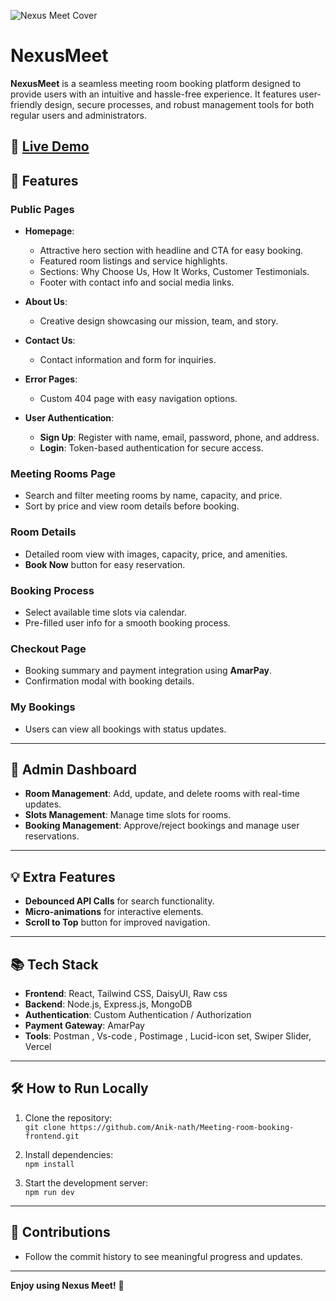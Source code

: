 ![Nexus Meet Cover](https://i.postimg.cc/Pf33hKXt/home2.png)

# NexusMeet

**NexusMeet** is a seamless meeting room booking platform designed to provide users with an intuitive and hassle-free experience. It features user-friendly design, secure processes, and robust management tools for both regular users and administrators.

## 🔗 [Live Demo](https://nexusmeet.netlify.app/)


## 🚀 Features

### Public Pages
- **Homepage**:  
  - Attractive hero section with headline and CTA for easy booking.
  - Featured room listings and service highlights.
  - Sections: Why Choose Us, How It Works, Customer Testimonials.
  - Footer with contact info and social media links.
  
- **About Us**:  
  - Creative design showcasing our mission, team, and story.

- **Contact Us**:  
  - Contact information and form for inquiries.

- **Error Pages**:  
  - Custom 404 page with easy navigation options.

- **User Authentication**:  
  - **Sign Up**: Register with name, email, password, phone, and address.
  - **Login**: Token-based authentication for secure access.

### Meeting Rooms Page
- Search and filter meeting rooms by name, capacity, and price.
- Sort by price and view room details before booking.

### Room Details
- Detailed room view with images, capacity, price, and amenities.
- **Book Now** button for easy reservation.

### Booking Process
- Select available time slots via calendar.
- Pre-filled user info for a smooth booking process.

### Checkout Page
- Booking summary and payment integration using **AmarPay**.
- Confirmation modal with booking details.

### My Bookings
- Users can view all bookings with status updates.

---

## 🔑 Admin Dashboard

- **Room Management**: Add, update, and delete rooms with real-time updates.
- **Slots Management**: Manage time slots for rooms.
- **Booking Management**: Approve/reject bookings and manage user reservations.

---

## 💡 Extra Features
- **Debounced API Calls** for search functionality.
- **Micro-animations** for interactive elements.
- **Scroll to Top** button for improved navigation.

---

## 📚 Tech Stack

- **Frontend**: React, Tailwind CSS, DaisyUI, Raw css
- **Backend**: Node.js, Express.js, MongoDB
- **Authentication**: Custom Authentication / Authorization
- **Payment Gateway**: AmarPay
- **Tools**: Postman , Vs-code , Postimage , Lucid-icon set, Swiper Slider, Vercel

---

## 🛠️ How to Run Locally

1. Clone the repository:  
   `git clone https://github.com/Anik-nath/Meeting-room-booking-frontend.git`
   
2. Install dependencies:  
   `npm install`
   
3. Start the development server:  
   `npm run dev`

---

## 🌟 Contributions

- Follow the commit history to see meaningful progress and updates.

---

**Enjoy using Nexus Meet!** 🎉
